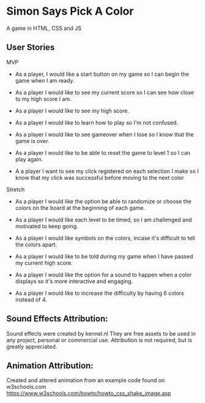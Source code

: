 # Simon Says Pick A Color

A game in HTML, CSS and JS

## User Stories

MVP

- As a player, I would like a start button on my game so I can begin the game when I am ready.

- As a player I would like to see my current score so I can see how close to my high score I am.

- As a player I would like to see my high score.

- As a player I would like to learn how to play so I'm not confused.

- As a player I would like to see gameover when I lose so I know that the game is over.

- As a player I would like to be able to reset the game to level 1 so I can play again.

- A a player I want to see my click registered on each selection I make so I know that my click was successful before moving to the next color

Stretch

- As a player I would like the option be able to randomize or choose the colors on the board at the beginning of each game.

- As a player I would like each level to be timed, so I am challenged and motivated to keep going.

- As a player I would like symbols on the colors, incase it's difficult to tell the colors apart.

- As a player I would like to be told during my game when I have passed my current high score.

- As a player I would like the option for a sound to happen when a color displays so it's more interactive and engaging.

- As a player I would like to increase the difficulty by having 6 colors instead of 4.

## Sound Effects Attribution:

Sound effects were created by kennel.nl
They are free assets to be used in any project, personal or commercial use.
Attribution is not required, but is greatly appreciated.

## Animation Attribution:

Created and altered animation from an example code found on w3schools.com
https://www.w3schools.com/howto/howto_css_shake_image.asp
